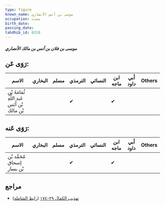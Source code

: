 ```yaml
---
type: figure
known_name: موسى بن أنس الأنصاري
occupation: محدث
birth_date:
passing_date:
tahdhib_id: 6316
---
```

##### موسى بن فلان بن أنس بن مالك الأنصاري

## رَوَى عَن:
| الاسم                                          | البخاري | مسلم | الترمذي | النسائي | ابن ماجه | أبي داود | Others |
| ---------------------------------------------- | ------- | ---- | ------- | ------- | -------- | -------- | ------ |
| ثُمَامَةَ بْنِ عَبد اللَّهِ بْن أَنَس بْن مالك |         |      | ✔       |         | ✔        |          |        |
## رَوَى عَنه:
| الاسم                       | البخاري | مسلم | الترمذي | النسائي | ابن ماجه | أبي داود | Others |
| --------------------------- | ------- | ---- | ------- | ------- | -------- | -------- | ------ |
| مُحَمَّد بْن إسحاق بْن يسار |         |      | ✔       |         | ✔        |          |        |
## مراجع
- [تهذيب الكمال ٢٩-١٧٤](obsidian://open?vault=Tahdhib-al-Kamal&file=Figures/٦٣١٦-موسى%20بن%20فلان%20بن%20أنس%20بن%20مالك%20الأنصاري) ([رابط الشاملة](https://shamela.ws/book/3722/15745))